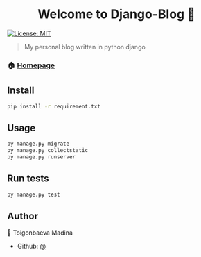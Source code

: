 <h1 align="center">Welcome to Django-Blog 👋</h1>
<p>
  <a href="#" target="_blank">
    <img alt="License: MIT" src="https://img.shields.io/badge/License-MIT-yellow.svg" />
  </a>
</p>

> My personal blog written in python django

### 🏠 [Homepage](https://dettlaff00.pythonanywhere.com/)

## Install

```sh
pip install -r requirement.txt
```

## Usage

```sh
py manage.py migrate
py manage.py collectstatic
py manage.py runserver
```

## Run tests

```sh
py manage.py test
```

## Author

👤 Toigonbaeva Madina

-   Github: [@](https://toigonbaevamithub.com/toigonbaevam)


